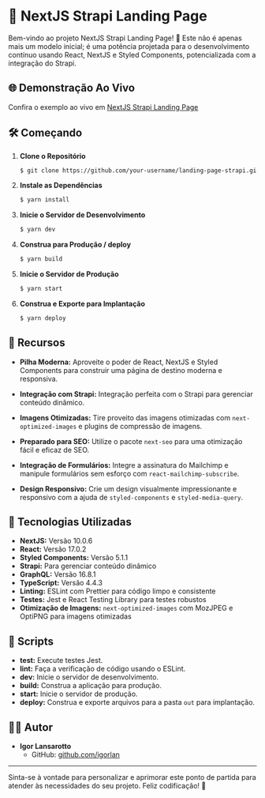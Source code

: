 # 🚀 NextJS Strapi Landing Page

Bem-vindo ao projeto NextJS Strapi Landing Page! 🌟 Este não é apenas mais um modelo inicial; é uma potência projetada para o desenvolvimento contínuo usando React, NextJS e Styled Components, potencializada com a integração do Strapi.

## 🌐 Demonstração Ao Vivo

Confira o exemplo ao vivo em [NextJS Strapi Landing Page](https://igorlansarotto-landing-strapi.netlify.app/)

## 🛠️ Começando

1. **Clone o Repositório**
    ```bash
   $ git clone https://github.com/your-username/landing-page-strapi.git
   ```

2. **Instale as Dependências**
    ```bash
   $ yarn install
   ```

3. **Inicie o Servidor de Desenvolvimento**
    ```bash
   $ yarn dev
   ```

4. **Construa para Produção / deploy**
    ```bash
   $ yarn build
   ```

5. **Inicie o Servidor de Produção**
   ```bash
   $ yarn start
   ```

6. **Construa e Exporte para Implantação**
   ```bash
   $ yarn deploy
   ```


## 🧰 Recursos

- **Pilha Moderna:** Aproveite o poder de React, NextJS e Styled Components para construir uma página de destino moderna e responsiva.

- **Integração com Strapi:** Integração perfeita com o Strapi para gerenciar conteúdo dinâmico.

- **Imagens Otimizadas:** Tire proveito das imagens otimizadas com `next-optimized-images` e plugins de compressão de imagens.

- **Preparado para SEO:** Utilize o pacote `next-seo` para uma otimização fácil e eficaz de SEO.

- **Integração de Formulários:** Integre a assinatura do Mailchimp e manipule formulários sem esforço com `react-mailchimp-subscribe`.

- **Design Responsivo:** Crie um design visualmente impressionante e responsivo com a ajuda de `styled-components` e `styled-media-query`.

## 🚀 Tecnologias Utilizadas

- **NextJS:** Versão 10.0.6
- **React:** Versão 17.0.2
- **Styled Components:** Versão 5.1.1
- **Strapi:** Para gerenciar conteúdo dinâmico
- **GraphQL:** Versão 16.8.1
- **TypeScript:** Versão 4.4.3
- **Linting:** ESLint com Prettier para código limpo e consistente
- **Testes:** Jest e React Testing Library para testes robustos
- **Otimização de Imagens:** `next-optimized-images` com MozJPEG e OptiPNG para imagens otimizadas

## 📝 Scripts

- **test:** Execute testes Jest.
- **lint:** Faça a verificação de código usando o ESLint.
- **dev:** Inicie o servidor de desenvolvimento.
- **build:** Construa a aplicação para produção.
- **start:** Inicie o servidor de produção.
- **deploy:** Construa e exporte arquivos para a pasta `out` para implantação.

## 👨‍💻 Autor

- **Igor Lansarotto**
  - GitHub: [github.com/igorlan](https://github.com/igorlan)




---
Sinta-se à vontade para personalizar e aprimorar este ponto de partida para atender às necessidades do seu projeto. Feliz codificação! 🚀
